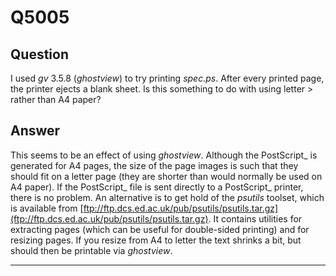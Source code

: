 Q5005
=====

Question
--------

I used *gv* 3.5.8 (*ghostview*) to try printing *spec.ps*. After every printed page, the printer ejects a blank sheet. Is this something to do with using  letter > rather than A4 paper?

Answer
------

This seems to be an effect of using *ghostview*. Although the
PostScript\_ is generated for A4 pages, the size of the page images is
such that they should fit on a letter page (they are shorter than would
normally be used on A4 paper). If the PostScript\_ file is sent directly
to a PostScript\_ printer, there is no problem. An alternative is to get
hold of the *psutils* toolset, which is available from
[ftp://ftp.dcs.ed.ac.uk/pub/psutils/psutils.tar.gz](ftp://ftp.dcs.ed.ac.uk/pub/psutils/psutils.tar.gz).
It contains utilities for extracting pages (which can be useful for
double-sided printing) and for resizing pages. If you resize from A4 to
letter the text shrinks a bit, but should then be printable via
*ghostview*.

* * * * *
